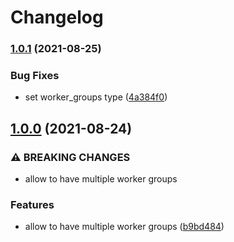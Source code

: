 # Changelog

### [1.0.1](https://www.github.com/camptocamp/terraform-docker-k3s/compare/v1.0.0...v1.0.1) (2021-08-25)


### Bug Fixes

* set worker_groups type ([4a384f0](https://www.github.com/camptocamp/terraform-docker-k3s/commit/4a384f0a2805fadfb4450d94c434cb767037c193))

## [1.0.0](https://www.github.com/camptocamp/terraform-docker-k3s/compare/v0.11.1...v1.0.0) (2021-08-24)


### ⚠ BREAKING CHANGES

* allow to have multiple worker groups

### Features

* allow to have multiple worker groups ([b9bd484](https://www.github.com/camptocamp/terraform-docker-k3s/commit/b9bd484d2589c3a4c33e6ac7896d9cc73b536fe8))

